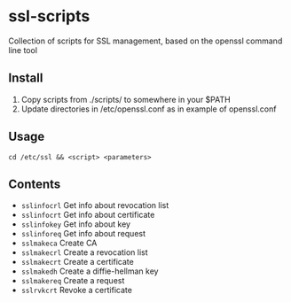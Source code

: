# ssl-scripts

Collection of scripts  for SSL management, based on the openssl command line tool

## Install

1. Copy scripts from ./scripts/ to somewhere in your $PATH
2. Update directories in /etc/openssl.conf as in example of openssl.conf

## Usage

    cd /etc/ssl && <script> <parameters>

## Contents

- `sslinfocrl`   Get info about revocation list
- `sslinfocrt`   Get info about certificate
- `sslinfokey`   Get info about key
- `sslinforeq`   Get info about request
- `sslmakeca`    Create CA
- `sslmakecrl`   Create a revocation list
- `sslmakecrt`   Create a certificate
- `sslmakedh`    Create a diffie-hellman key
- `sslmakereq`   Create a request
- `sslrvkcrt`    Revoke a certificate
